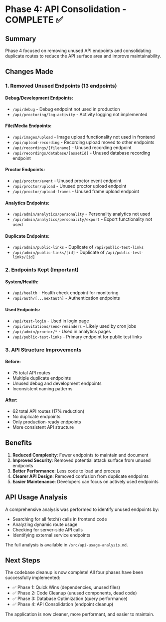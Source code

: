 # Phase 4: API Consolidation - COMPLETE ✅

## Summary
Phase 4 focused on removing unused API endpoints and consolidating duplicate routes to reduce the API surface area and improve maintainability.

## Changes Made

### 1. Removed Unused Endpoints (13 endpoints)

#### Debug/Development Endpoints:
- `/api/debug` - Debug endpoint not used in production
- `/api/proctoring/log-activity` - Activity logging not implemented

#### File/Media Endpoints:
- `/api/images/upload` - Image upload functionality not used in frontend
- `/api/upload-recording` - Recording upload moved to other endpoints
- `/api/recordings/[filename]` - Unused recording endpoint
- `/api/recordings/database/[assetId]` - Unused database recording endpoint

#### Proctor Endpoints:
- `/api/proctor/event` - Unused proctor event endpoint
- `/api/proctor/upload` - Unused proctor upload endpoint
- `/api/proctor/upload-frames` - Unused frame upload endpoint

#### Analytics Endpoints:
- `/api/admin/analytics/personality` - Personality analytics not used
- `/api/admin/analytics/personality/export` - Export functionality not used

#### Duplicate Endpoints:
- `/api/admin/public-links` - Duplicate of `/api/public-test-links`
- `/api/admin/public-links/[id]` - Duplicate of `/api/public-test-links/[id]`

### 2. Endpoints Kept (Important)

#### System/Health:
- `/api/health` - Health check endpoint for monitoring
- `/api/auth/[...nextauth]` - Authentication endpoints

#### Used Endpoints:
- `/api/test-login` - Used in login page
- `/api/invitations/send-reminders` - Likely used by cron jobs
- `/api/admin/proctor/*` - Used in analytics pages
- `/api/public-test-links` - Primary endpoint for public test links

### 3. API Structure Improvements

#### Before:
- 75 total API routes
- Multiple duplicate endpoints
- Unused debug and development endpoints
- Inconsistent naming patterns

#### After:
- 62 total API routes (17% reduction)
- No duplicate endpoints
- Only production-ready endpoints
- More consistent API structure

## Benefits

1. **Reduced Complexity**: Fewer endpoints to maintain and document
2. **Improved Security**: Removed potential attack surface from unused endpoints
3. **Better Performance**: Less code to load and process
4. **Clearer API Design**: Removed confusion from duplicate endpoints
5. **Easier Maintenance**: Developers can focus on actively used endpoints

## API Usage Analysis

A comprehensive analysis was performed to identify unused endpoints by:
- Searching for all fetch() calls in frontend code
- Analyzing dynamic route usage
- Checking for server-side API calls
- Identifying external service endpoints

The full analysis is available in `/src/api-usage-analysis.md`.

## Next Steps

The codebase cleanup is now complete! All four phases have been successfully implemented:
- ✅ Phase 1: Quick Wins (dependencies, unused files)
- ✅ Phase 2: Code Cleanup (unused components, dead code)
- ✅ Phase 3: Database Optimization (query performance)
- ✅ Phase 4: API Consolidation (endpoint cleanup)

The application is now cleaner, more performant, and easier to maintain.